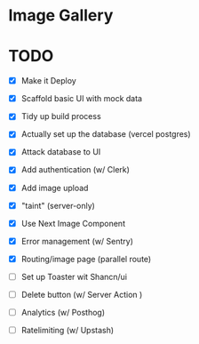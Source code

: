 # Image Gallery

# TODO
- [x] Make it Deploy
- [x] Scaffold basic UI with mock data
- [x] Tidy up build process
- [x] Actually set up the database (vercel postgres)
- [x] Attack database to UI
- [x] Add authentication (w/ Clerk)
- [x] Add image upload
- [x] "taint" (server-only)
- [x] Use Next Image Component
- [x] Error management (w/ Sentry)
- [x] Routing/image page (parallel route)
- [ ] Set up Toaster wit Shancn/ui 
- [ ] Delete button (w/ Server Action )
- [ ] Analytics (w/ Posthog)
- [ ] Ratelimiting (w/ Upstash)

